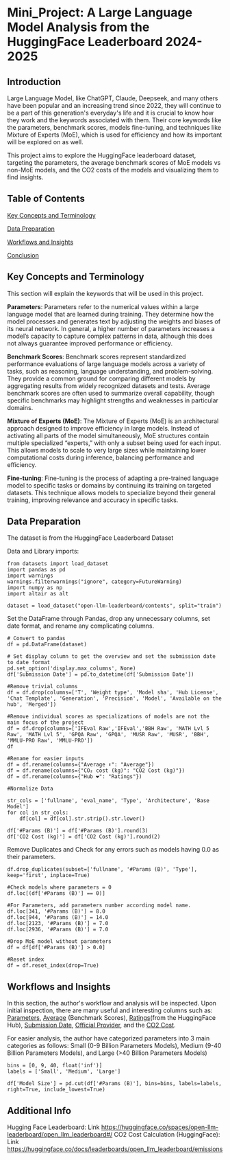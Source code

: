 # Mini_Project: A Large Language Model Analysis from the HuggingFace Leaderboard 2024-2025

## Introduction

Large Language Model, like ChatGPT, Claude, Deepseek, and many others have been popular and an increasing trend since 2022, they will continue to be a part of this generation's everyday's life and it is crucial to know how they work and the keywords associated with them. Their core keywords like the parameters, benchmark scores, models fine-tuning, and techniques like Mixture of Experts (MoE), which is used for efficiency and how its important will be explored on as well.

This project aims to explore the HuggingFace leaderboard dataset, targeting the parameters, the average benchmark scores of MoE models vs non-MoE models, and the CO2 costs of the models and visualizing them to find insights.

## Table of Contents

[Key Concepts and Terminology](#key-concepts-and-terminology)

[Data Preparation](#data-preparation)

[Workflows and Insights](#workflows-and-insights)

[Conclusion](conclusion)

## Key Concepts and Terminology

This section will explain the keywords that will be used in this project.

**Parameters**: Parameters refer to the numerical values within a large language model that are learned during training. They determine how the model processes and generates text by adjusting the weights and biases of its neural network. In general, a higher number of parameters increases a model’s capacity to capture complex patterns in data, although this does not always guarantee improved performance or efficiency.

**Benchmark Scores**: Benchmark scores represent standardized performance evaluations of large language models across a variety of tasks, such as reasoning, language understanding, and problem-solving. They provide a common ground for comparing different models by aggregating results from widely recognized datasets and tests. Average benchmark scores are often used to summarize overall capability, though specific benchmarks may highlight strengths and weaknesses in particular domains.

**Mixture of Experts (MoE)**: The Mixture of Experts (MoE) is an architectural approach designed to improve efficiency in large models. Instead of activating all parts of the model simultaneously, MoE structures contain multiple specialized “experts,” with only a subset being used for each input. This allows models to scale to very large sizes while maintaining lower computational costs during inference, balancing performance and efficiency.

**Fine-tuning**: Fine-tuning is the process of adapting a pre-trained language model to specific tasks or domains by continuing its training on targeted datasets. This technique allows models to specialize beyond their general training, improving relevance and accuracy in specific tasks.

## Data Preparation

The dataset is from the HuggingFace Leaderboard Dataset

Data and Library imports:

```
from datasets import load_dataset
import pandas as pd
import warnings
warnings.filterwarnings("ignore", category=FutureWarning)
import numpy as np
import altair as alt

dataset = load_dataset("open-llm-leaderboard/contents", split="train")
```

Set the DataFrame through Pandas, drop any unnecessary columns, set date format, and rename any complicating columns.

```
# Convert to pandas
df = pd.DataFrame(dataset)

# Set display column to get the overview and set the submission date to date format
pd.set_option('display.max_columns', None)
df['Submission Date'] = pd.to_datetime(df['Submission Date'])

#Remove trivial columns
df = df.drop(columns=['T', 'Weight type', 'Model sha', 'Hub License', 'Chat Template', 'Generation', 'Precision', 'Model', 'Available on the hub', 'Merged'])

#Remove individual scores as specializations of models are not the main focus of the project
df = df.drop(columns=['IFEval Raw','IFEval','BBH Raw', 'MATH Lvl 5 Raw', 'MATH Lvl 5', 'GPQA Raw', 'GPQA', 'MUSR Raw', 'MUSR', 'BBH', 'MMLU-PRO Raw', 'MMLU-PRO'])
df

#Rename for easier inputs
df = df.rename(columns={"Average ⬆️": "Average"})
df = df.rename(columns={"CO₂ cost (kg)": "CO2 Cost (kg)"})
df = df.rename(columns={"Hub ❤️": "Ratings"})

#Normalize Data

str_cols = ['fullname', 'eval_name', 'Type', 'Architecture', 'Base Model']
for col in str_cols:
    df[col] = df[col].str.strip().str.lower()

df['#Params (B)'] = df['#Params (B)'].round(3)
df['CO2 Cost (kg)'] = df['CO2 Cost (kg)'].round(2)
```

Remove Duplicates and Check for any errors such as models having 0.0 as their parameters.

```
df.drop_duplicates(subset=['fullname', '#Params (B)', 'Type'], keep='first', inplace=True)

#Check models where parameters = 0
df.loc[(df['#Params (B)'] == 0)]

#For Parameters, add parameters number according model name.
df.loc[341, '#Params (B)'] = 8.0
df.loc[944, '#Params (B)'] = 14.0
df.loc[2123, '#Params (B)'] = 7.0
df.loc[2936, '#Params (B)'] = 7.0

#Drop MoE model without parameters
df = df[df['#Params (B)'] > 0.0]

#Reset index
df = df.reset_index(drop=True)
```

## Workflows and Insights

In this section, the author's workflow and analysis will be inspected. Upon initial inspection, there are many useful and interesting columns such as: <ins>Parameters</ins>, <ins>Average</ins> (Benchmark Scores), <ins>Ratings</ins>(from the HuggingFace Hub), <ins>Submission Date</ins>, <ins>Official Provider</ins>, and the <ins>CO2 Cost</ins>.

For easier analysis, the author have categorized parameters into 3 main categories as follows: Small (0-9 Billion Parameters Models), Medium (9-40 Billion Parameters Models), and Large (>40 Billion Parameters Models)

```
bins = [0, 9, 40, float('inf')]
labels = ['Small', 'Medium', 'Large']

df['Model Size'] = pd.cut(df['#Params (B)'], bins=bins, labels=labels, right=True, include_lowest=True)
```





## Additional Info
Hugging Face Leaderboard: Link https://huggingface.co/spaces/open-llm-leaderboard/open_llm_leaderboard#/
CO2 Cost Calculation (HuggingFace): Link https://huggingface.co/docs/leaderboards/open_llm_leaderboard/emissions










